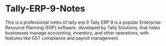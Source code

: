 # Tally-ERP-9-Notes
This is a professional notes of tally erp  9
Tally ERP 9 is a popular Enterprise Resource Planning (ERP) software, developed by Tally Solutions, that helps businesses manage accounting, inventory, and other operations, with features like GST compliance and payroll management. 
